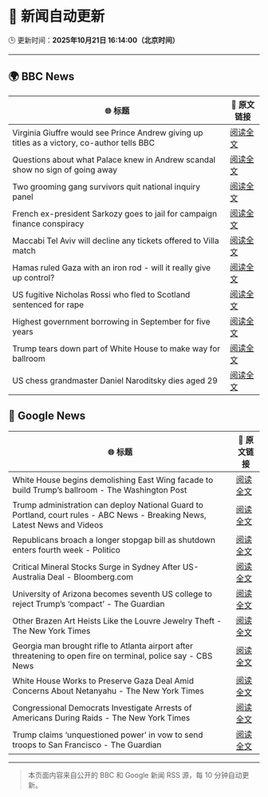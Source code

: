# 🧠 新闻自动更新

🕒 更新时间：**2025年10月21日 16:14:00（北京时间）**

---

## 🌍 BBC News

| 🌐 标题 | 🔗 原文链接 |
|--------|-------------|
| Virginia Giuffre would see Prince Andrew giving up titles as a victory, co-author tells BBC | [阅读全文](https://www.bbc.com/news/articles/c201k3wd65yo?at_medium=RSS&at_campaign=rss) |
| Questions about what Palace knew in Andrew scandal show no sign of going away | [阅读全文](https://www.bbc.com/news/articles/c0l7zx499deo?at_medium=RSS&at_campaign=rss) |
| Two grooming gang survivors quit national inquiry panel | [阅读全文](https://www.bbc.com/news/articles/cy5qkq7zex3o?at_medium=RSS&at_campaign=rss) |
| French ex-president Sarkozy goes to  jail for campaign finance conspiracy | [阅读全文](https://www.bbc.com/news/articles/cvgkm2j0xelo?at_medium=RSS&at_campaign=rss) |
| Maccabi Tel Aviv will decline any tickets offered to Villa match | [阅读全文](https://www.bbc.com/sport/football/articles/c3w98224xx8o?at_medium=RSS&at_campaign=rss) |
| Hamas ruled Gaza with an iron rod - will it really give up control? | [阅读全文](https://www.bbc.com/news/articles/cn51w77vlp9o?at_medium=RSS&at_campaign=rss) |
| US fugitive Nicholas Rossi who fled to Scotland sentenced for rape | [阅读全文](https://www.bbc.com/news/articles/c8035ng7rpmo?at_medium=RSS&at_campaign=rss) |
| Highest government borrowing in  September for five years | [阅读全文](https://www.bbc.com/news/articles/c8035130918o?at_medium=RSS&at_campaign=rss) |
| Trump tears down part of White House to make way for ballroom | [阅读全文](https://www.bbc.com/news/articles/ced6np51532o?at_medium=RSS&at_campaign=rss) |
| US chess grandmaster Daniel Naroditsky dies aged 29 | [阅读全文](https://www.bbc.com/news/articles/c15pz8vpjp9o?at_medium=RSS&at_campaign=rss) |

## 📰 Google News

| 🌐 标题 | 🔗 原文链接 |
|--------|-------------|
| White House begins demolishing East Wing facade to build Trump’s ballroom - The Washington Post | [阅读全文](https://news.google.com/rss/articles/CBMivgFBVV95cUxOcnF1M1M3SnFBdWc5UHNVbGpUSU5MSDdDT1NWYV92T2ItV2sxclBPR2RfZnZNVDRtU0ZORmtTU1hnZHFMR2taUjU2T0h3YjZac3ZNZm5FMENNczktOURacXFtN0t0a21xWlJCYk9JZUc3cGg3UGo0Y09Kb3g3cDJfSVNwVEtJaVFxemZ2Rk5LWHhLOEZBVEsyb1BMdFdZQkszM0FVUlhGM2t6bFMzQlh0QnJBdnViSDNCUHVmM253?oc=5) |
| Trump administration can deploy National Guard to Portland, court rules - ABC News - Breaking News, Latest News and Videos | [阅读全文](https://news.google.com/rss/articles/CBMirAFBVV95cUxNUEpSd0Q2VThXZkZqb2NNdjNqM1Zod3BIQllSYVNSMFU5YTBQdllDdWpmUUlweHcwNERoMkpwcjlQWlNIN2ZnODlGSk8yeUFHLTdfaHJpM1FNclpKY0FGUm1wakJobFA2Z01kQXd0RFNqMzdNbE94VFJIakJaSWdIbEVHRlRLSVN0R09ydlB6SERFNzlIcVVPUDdVNDhKSlZJamx3SU5pcjhoNmw30gGyAUFVX3lxTE1XWWtFa2xrMmdMVUxqMXNndjkxeHZ1OGJiMER4bE1OXzMwUm5VVUFzVVFNZW9KMm9KRXd6dkRQR1lwVzk5SHJYVFRHV0o5MkFHZHB2WDU0WjVZelhxMFNhZGFTdWRxWFM3TTlPV3RKcXJySVV0ZXFmWHM3azNPMUNkUGZNSUd5VFhFUklsbmpYWDljeWgzNklSbnlZdTMyUnpsRnVzUDBPSy1aOGRWdjlqblE?oc=5) |
| Republicans broach a longer stopgap bill as shutdown enters fourth week - Politico | [阅读全文](https://news.google.com/rss/articles/CBMiiAFBVV95cUxPVjVaa1hiY2k3NkdMWEE4dEdXLUo1dTlOeTZvUHp4dnVnQVVzZXlCM082dWR0NnNuN2dHS3h5VnRyUDkzSHB1X1RHYjJxaDlaNDN5V3Q4Wngzc0dJVkp0eXNObi1oVnZzRWFBd2hJU2tMSzZ2NXNxTFhFVHdMX2VKMGpkUmRSWXkt?oc=5) |
| Critical Mineral Stocks Surge in Sydney After US-Australia Deal - Bloomberg.com | [阅读全文](https://news.google.com/rss/articles/CBMitAFBVV95cUxNOWVONXBqbmdPNEN5YVpEQW1DOWdVRUtaaEJ4TDhoOEJVMUtLa19XM0FmZVk4OERSMmF0ZFRsNFdqUXE2UGpvdDNON2lvX0d5YTR5djZLTE93RVkwYmNYQ0hQQ1hYQVppb2steXRiS3hrUVVDejFCOHNNdmJIVzFZdU12ZGt0SWl5Q2U0aE14dlFudFpVYzM3NEpXNGpETDR5NFNwcFhydHlBNUxoRnVrZVB5RUU?oc=5) |
| University of Arizona becomes seventh US college to reject Trump’s ‘compact’ - The Guardian | [阅读全文](https://news.google.com/rss/articles/CBMilgFBVV95cUxQQ2RocmptSkVzLXdKbjN3SUhPZGlfLWhJTnRxWkVWOEJybEprTms3TDdLMUtYdlJnMUpGeFNDTGxQUEF2S3pTREZheTVGcWNnN1VQOVhtSEpXYVRsQ3FibHBpZm9BdnFlR3lVS2tFTW1rYXJkUU5DVWxtb0JnaHBEel9RUWxiWnJrQjRWMUZqUWFhU2x6YlE?oc=5) |
| Other Brazen Art Heists Like the Louvre Jewelry Theft - The New York Times | [阅读全文](https://news.google.com/rss/articles/CBMidkFVX3lxTFAxeTJ1LTJvdmR5eFA3eXV2RXlIWHFvN1ZieVdoVkVfejZIcTc4blRtZmtxZ2ttYjBrREJjQV9DeE05QXZFTUVubDBsbFFEbU4xNVMwTW12Tm80cmtDMVZNYkVmcV90aU54c0lLdEtfSXVvanRQTEE?oc=5) |
| Georgia man brought rifle to Atlanta airport after threatening to open fire on terminal, police say - CBS News | [阅读全文](https://news.google.com/rss/articles/CBMingFBVV95cUxNOHdJZUVoY01IeS13RkZWTkduczBqSmxKdF84eDBWZU9mTmR6Wjh2c0VYalZad1hMMnU3Wlh2eDBhZUlZVGRBSTlKVGR3RU5oUjNfc2JYbTNfb3NQM2x3WlEyWExTZ0hXYlAyci1wRkhqMG8tS3hVN2VicElUc2QzV28yVnF2RTZOTk9KOFE5eUx3N1pxbzRoYjViV1JxZw?oc=5) |
| White House Works to Preserve Gaza Deal Amid Concerns About Netanyahu - The New York Times | [阅读全文](https://news.google.com/rss/articles/CBMihgFBVV95cUxPS0ZJUXlJWW5qd0xacldFWkUwWjRqcldrV1RfMVVJSXlVMThXMkpnOUg2RTk5MVdTLXlnSUJMcUR3MmdXNE1SQ1gyWXRfRFNad3QzOUJiYWdfNHRKeUFTWnNLNEhwNGVnYjVSeGNZa0FsRTZZc01LZFFGelE0SE8yY2ppQlhrdw?oc=5) |
| Congressional Democrats Investigate Arrests of Americans During Raids - The New York Times | [阅读全文](https://news.google.com/rss/articles/CBMikAFBVV95cUxNT2d2ek5uUi1YMXRKVFhqY3hYQlpoaVZJTlMxUkoxWGVzNURVSnBEcUF1bUV3RGpaTFBKaExtSE01aU52VGxha1Bxa2xMTzlWWUtQa21IdnRjVm5iVVRLY0I2WUltUjViZXpaLXZRd0R6WGtwWERpNTNYYllrWTJXcHotV0ZwdlJ2UVRWdTFHNUU?oc=5) |
| Trump claims ‘unquestioned power’ in vow to send troops to San Francisco - The Guardian | [阅读全文](https://news.google.com/rss/articles/CBMif0FVX3lxTE52bGlvNUhud0ZFTjdUOHduLTJ2b1VyT2tCM2ozcEZzbk1nTlJWLWMtNVdiUGQtZ1M3Sm5hbk9DSFl0X2h3OVVla1pqMnN1dTN2NkpvanZvdTNZVmM4S3M4ZHI2VFItRnc4ekZBZXRTYjBMeFBWclkteHZmWmJEZ1U?oc=5) |

---
> 本页面内容来自公开的 BBC 和 Google 新闻 RSS 源，每 10 分钟自动更新。